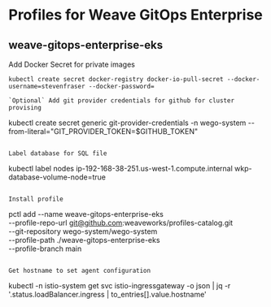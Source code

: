 # Profiles for Weave GitOps Enterprise

## weave-gitops-enterprise-eks

Add Docker Secret for private images
```
kubectl create secret docker-registry docker-io-pull-secret --docker-username=stevenfraser --docker-password=

`Optional` Add git provider credentials for github for cluster provising

```
kubectl create secret generic git-provider-credentials -n wego-system  --from-literal="GIT_PROVIDER_TOKEN=$GITHUB_TOKEN"
```

Label database for SQL file
```
kubectl label nodes ip-192-168-38-251.us-west-1.compute.internal wkp-database-volume-node=true
```

Install profile
```
pctl add --name weave-gitops-enterprise-eks \
	--profile-repo-url git@github.com:weaveworks/profiles-catalog.git \
	--git-repository wego-system/wego-system \
	--profile-path ./weave-gitops-enterprise-eks \
	--profile-branch main
```

Get hostname to set agent configuration
```
kubectl -n istio-system get svc istio-ingressgateway -o json | jq -r '.status.loadBalancer.ingress | to_entries[].value.hostname'

```